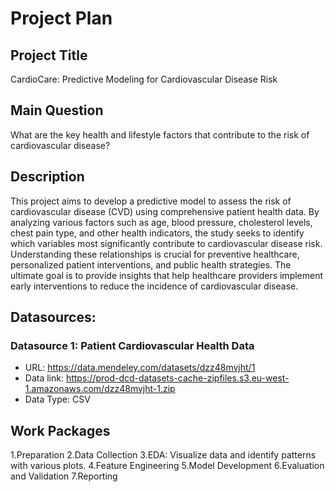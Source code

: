 # Project Plan

## Project Title
CardioCare: Predictive Modeling for Cardiovascular Disease Risk

## Main Question
What are the key health and lifestyle factors that contribute to the risk of cardiovascular disease?

## Description
This project aims to develop a predictive model to assess the risk of cardiovascular disease (CVD) using comprehensive patient health data. By analyzing various factors such as age, blood pressure, cholesterol levels, chest pain type, and other health indicators, the study seeks to identify which variables most significantly contribute to cardiovascular disease risk. Understanding these relationships is crucial for preventive healthcare, personalized patient interventions, and public health strategies. The ultimate goal is to provide insights that help healthcare providers implement early interventions to reduce the incidence of cardiovascular disease.

## Datasources:
### Datasource 1: Patient Cardiovascular Health Data
* URL: https://data.mendeley.com/datasets/dzz48mvjht/1
* Data link: https://prod-dcd-datasets-cache-zipfiles.s3.eu-west-1.amazonaws.com/dzz48mvjht-1.zip
* Data Type: CSV

  
 

## Work Packages
<!-- List of work packages ordered sequentially, each pointing to an issue with more details. -->

1.Preparation
2.Data Collection
3.EDA: Visualize data and identify patterns with various plots.
4.Feature Engineering
5.Model Development
6.Evaluation and Validation
7.Reporting

